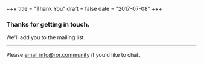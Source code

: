 +++
title = "Thank You"
draft = false
date = "2017-07-08"
+++

### Thanks for getting in touch.

We'll add you to the mailing list.

---
Please [email info@ror.community](mailto:info@ror.community) if you'd like to chat.
